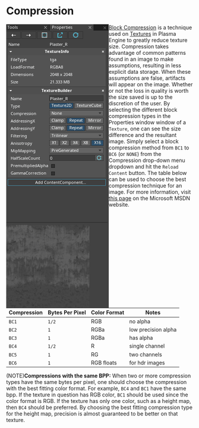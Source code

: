 # Compression

<img align="left"  src="https://raw.githubusercontent.com/PlasmaEngine/PlasmaDocs/master/media/Compression.gif">

[Block Compression](https://plasmaengine.github.io/PlasmaDocs/Plasma1/C++/code_reference/enum_reference.markdown#texturecompression) is a technique used on [Textures](https://plasmaengine.github.io/PlasmaDocs/Plasma1/Editor/graphics/adding_assets/adding_textures_and_sprites.markdown) in Plasma Engine to greatly reduce texture size.  Compression takes advantage of common patterns found in an image to make assumptions, resulting in less explicit data storage.  When these assumptions are false, artifacts will appear on the image.  Whether or not the loss in quality is worth the size saved is up to the discretion of the user.  By selecting the different block compression types in the Properties window window of a `Texture`, one can see the size difference and the resultant image.  Simply select a block compression method from `BC1` to `BC6` (or `NONE`) from the Compression drop-down menu dropdown and hit the `Reload Content` button.  The table below can be used to choose the best compression technique for an image.  For more information, visit [this page](https://msdn.microsoft.com/en-us/library/windows/desktop/bb694531(v=vs.85).aspx) on the Microsoft MSDN website.

<div style="page-break-after: always;"></div>

| Compression | Bytes Per Pixel | Color Format | Notes |
| -- | -- | -- | -- |
| `BC1` | `1/2` | RGB | no alpha |
| `BC2` | `1` | RGBa | low precision alpha |
| `BC3` | `1` | RGBa | has alpha |
| `BC4` | `1/2` | R | single channel |
| `BC5` | `1` | RG | two channels |
| `BC6` | `1` | RGB floats | for hdr images |

(NOTE)**Compressions with the same BPP:** When two or more compression types have the same bytes per pixel, one should choose the compression with the best fitting color format.  For example, `BC4` and `BC1` have the same bpp.  If the texture in question has RGB color, `BC1` should be used since the color format is RGB.  If the texture has only one color, such as a height map, then `BC4` should be preferred.  By choosing the best fitting compression type for the height map, precision is almost guaranteed to be better on that texture.